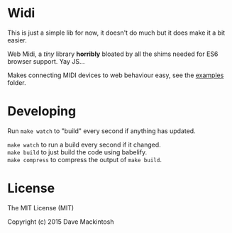 # Widi

This is just a simple lib for now, it doesn't do much but it does make it a bit easier.  

Web Midi, a *tiny* library __horribly__ bloated by all the shims needed for ES6 browser support. Yay JS...  

Makes connecting MIDI devices to web behaviour easy, see the [examples](examples/) folder.  

# Developing

Run `make watch` to "build" every second if anything has updated.  

`make watch` to run a build every second if it changed.  
`make build` to just build the code using babelify.  
`make compress` to compress the output of `make build`.

# License
The MIT License (MIT)  

Copyright (c) 2015 Dave Mackintosh
